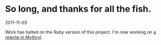 # So long, and thanks for all the fish.

2011-11-03

Work has halted on the Ruby version of this project.  I'm now
working on [a rewrite in Mythryl](http://spiralofhope.github.com/mythryl-compiled-website/).
